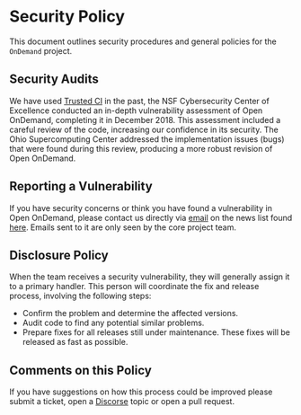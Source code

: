 # Security Policy

This document outlines security procedures and general policies for the `OnDemand`
project.

## Security Audits

We have used [Trusted CI](https://trustedci.org/) in the past, the NSF Cybersecurity Center of 
Excellence conducted an in-depth vulnerability assessment of Open OnDemand, completing 
it in December 2018. This assessment included a careful review of the code, increasing 
our confidence in its security. The Ohio Supercomputing Center addressed the implementation 
issues (bugs) that were found during this review, producing a more robust revision of Open OnDemand.

## Reporting a Vulnerability

If you have security concerns or think you have found a vulnerability in Open OnDemand,
please contact us directly via [email](mailto:ood-users@lists.osc.edu) on the news list found 
[here](https://lists.osu.edu/mailman/listinfo/ood-users).  Emails sent to it are only seen by 
the core project team.

## Disclosure Policy

When the team receives a security vulnerability, they will generally assign it 
to a primary handler. This person will coordinate the fix and release process,
involving the following steps:

  * Confirm the problem and determine the affected versions.
  * Audit code to find any potential similar problems.
  * Prepare fixes for all releases still under maintenance. These fixes will be
    released as fast as possible.

## Comments on this Policy

If you have suggestions on how this process could be improved please submit 
a ticket, open a [Discorse](https://discourse.osc.edu/) topic or open a pull request.
